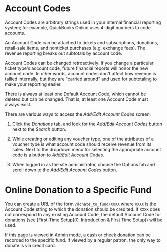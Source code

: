 # Account Codes

Account Codes are arbitrary strings used in your internal financial reporting system; for example, QuickBooks Online uses 4-digit numbers to code accounts.

An Account Code can be attached to tickets and subscriptions, donations, retail-sale items, and nonticket purchases (e.g. exchange fees). The revenue reporting breaks out subtotals by account code.

Account Codes can be changed retroactively: if you change a particular ticket type's account code, future financial reports will honor the new account code.  In other words, account codes don't affect how revenue is tallied internally, but they are "carried around" and used for subtotaling to make your reporting easier.

There is always at least one Default Account Code, which cannot be deleted but can be changed.  That is, at least one Account Code must always exist.

There are various ways to access the *Add/Edit Account Codes* screen:

1. Click the *Donations* tab, and look for the *Add/Edit Account Codes* button next to the *Search* button.

2. While creating or editing any voucher type, one of the attributes of a voucher type is what account code should receive revenue from its sales.  Next to the dropdown menu for selecting the appropriate account code is a button to *Add/Edit Account Codes*.

3. When logged in as the site administrator, choose the Options tab and scroll down to the *Add/Edit Account Codes* button.

# Online Donation to a Specific Fund

You can create a URL of the form `/donate_to_fund/XXXX` where `XXXX` is the Account Code string to which the donation should be credited.  If `XXXX` does not correspond to any existing Account Code, the default Account Code for donations (see [First-Time Setup](0. Introduction & First Time Setup)) will be used.

If this page is viewed in Admin mode, a cash or check donation can be recorded to the specific fund.  If viewed by a regular patron, the only way to donate is via credit card.
